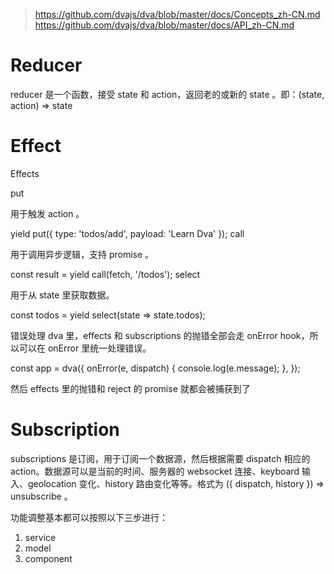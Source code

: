 > https://github.com/dvajs/dva/blob/master/docs/Concepts_zh-CN.md
> https://github.com/dvajs/dva/blob/master/docs/API_zh-CN.md


# Reducer
reducer 是一个函数，接受 state 和 action，返回老的或新的 state 。即：(state, action) => state


# Effect

Effects

put

用于触发 action 。

yield put({ type: 'todos/add', payload: 'Learn Dva' });
call

用于调用异步逻辑，支持 promise 。

const result = yield call(fetch, '/todos');
select

用于从 state 里获取数据。

const todos = yield select(state => state.todos);


错误处理
dva 里，effects 和 subscriptions 的抛错全部会走 onError hook，所以可以在 onError 里统一处理错误。

const app = dva({
  onError(e, dispatch) {
    console.log(e.message);
  },
});

然后 effects 里的抛错和 reject 的 promise 就都会被捕获到了


# Subscription
subscriptions 是订阅，用于订阅一个数据源，然后根据需要 dispatch 相应的 action。数据源可以是当前的时间、服务器的 websocket 连接、keyboard 输入、geolocation 变化、history 路由变化等等。格式为 ({ dispatch, history }) => unsubscribe 。





功能调整基本都可以按照以下三步进行：

1. service
2. model
3. component


